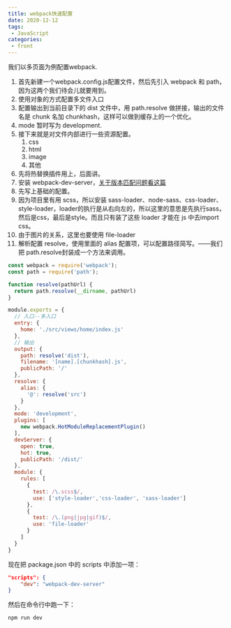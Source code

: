 ```yaml
---
title: webpack快速配置
date: 2020-12-12
tags:
 - JavaScript
categories:
 - front
---
```


我们以多页面为例配置webpack.

1. 首先新建一个webpack.config.js配置文件，然后先引入 webpack 和 path，因为这两个我们待会儿就要用到。
2. 使用对象的方式配置多文件入口
3. 配置输出到当前目录下的 dist 文件中，用 path.resolve 做拼接，输出的文件名是 chunk 名加 chunkhash，这样可以做到缓存上的一个优化。
4. mode 暂时写为 development.
5. 接下来就是对文件内部进行一些资源配置。
   1. css
   2. html
   3. image
   4. 其他
6. 先将热替换插件用上，后面讲。
7. 安装 webpack-dev-server，[关于版本匹配问题看这篇](./webpack与dev)
8. 先写上基础的配置。
9. 因为项目里有用 scss，所以安装 sass-loader、node-sass、css-loader、style-loader，loader的执行是从右向左的，所以这里的意思是先执行sass，然后是css，最后是style。而且只有装了这些 loader 才能在 js 中去import css。
10. 由于图片的关系，这里也要使用 file-loader
11. 解析配置 resolve，使用里面的 alias 配置项，可以配置路径简写。——我们把 path.resolve封装成一个方法来调用。

```javascript
const webpack = require('webpack');
const path = require('path');

function resolve(pathUrl) {
  return path.resolve(__dirname, pathUrl)
}

module.exports = {
  // 入口--多入口
  entry: {
    home: './src/views/home/index.js'
  },
  // 输出
  output: {
    path: resolve('dist'),
    filename: '[name].[chunkhash].js',
    publicPath: '/'
  },
  resolve: {
    alias: {
      '@': resolve('src')
    }
  },
  mode: 'development',
  plugins: [
    new webpack.HotModuleReplacementPlugin()
  ],
  devServer: {
    open: true,
    hot: true,
    publicPath: '/dist/'
  },
  module: {
    rules: [
      {
        test: /\.scss$/,
        use: ['style-loader','css-loader', 'sass-loader']
      },
      {
        test: /\.(png|jpg|gif)$/,
        use: 'file-loader'
      }
    ]
  }
}
```

现在把 package.json 中的 scripts 中添加一项：

```json
"scripts": {
    "dev": "webpack-dev-server"
}
```

然后在命令行中跑一下：

```sh
npm run dev
```

